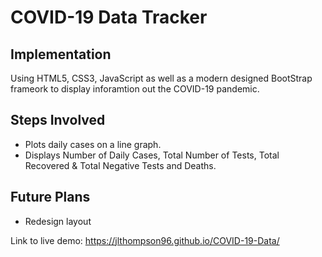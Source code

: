 # COVID-19 Data Tracker
## Implementation
Using HTML5, CSS3, JavaScript as well as a modern designed BootStrap frameork to display inforamtion out the COVID-19 pandemic.

## Steps Involved
* Plots daily cases on a line graph.
* Displays Number of Daily Cases, Total Number of Tests, Total Recovered & Total Negative Tests and Deaths.

## Future Plans
* Redesign layout

Link to live demo: https://jlthompson96.github.io/COVID-19-Data/
